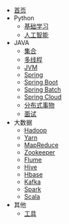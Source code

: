 * [首页](/README.md)
* Python
  * [基础学习](/docs/python/基础学习/README.md)
  * [人工智能](/docs/python/人工智能/README.md)
* JAVA
  * [集合](/docs/java/集合/README.md)
  * [多线程](/docs/java/多线程/README.md)
  * [JVM](/docs/java/JVM/README.md)
  * [Spring](/docs/java/Spring/README.md)
  * [Spring Boot](/docs/java/SpringBoot/README.md)
  * [Spring Batch](/docs/java/SpringBatch/README.md)
  * [Spring Cloud](/docs/java/SpringCloud/README.md)
  * [分布式事物](/docs/java/分布式事物/README.md)
  * [面试](/docs/java/面试/README.md)
* 大数据
  * [Hadoop](/docs/大数据/Hadoop/README.md)
  * [Yarn](/docs/大数据/Yarn/README.md)
  * [MapReduce](/docs/大数据/MapReduce/README.md)
  * [Zookeeper](/docs/大数据/Zookeeper/README.md)
  * [Flume](/docs/大数据/Flume/README.md)
  * [Hive](/docs/大数据/Hive/README.md)
  * [Hbase](/docs/大数据/Hbase/README.md)
  * [Kafka](/docs/大数据/Kafka/README.md)
  * [Spark](/docs/大数据/Spark/README.md)
  * [Scala](/docs/大数据/Scala/README.md)
* 其他
  * [工具](/docs/其他/001.hexo基本使用.md)